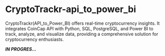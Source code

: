 # CryptoTrackr-api_to_power_bi
CryptoTrackr(API_to_Power_BI) offers real-time cryptocurrency insights. It integrates CoinCap API with Python, SQL, PostgreSQL, and Power BI to track, analyze, and visualize data, providing a comprehensive solution for cryptocurrency enthusiasts.

***IN PROGRES...***
